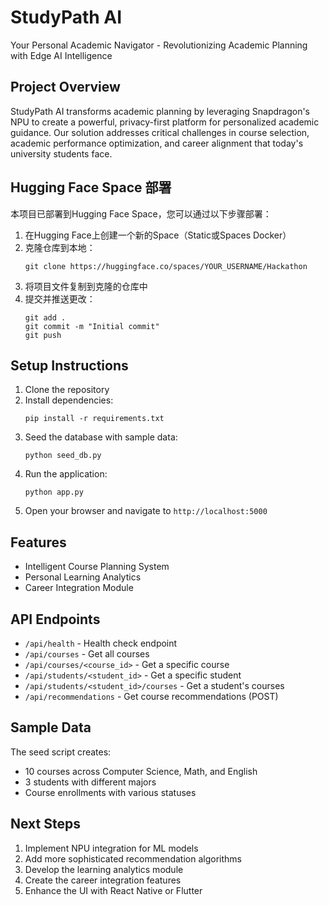 # StudyPath AI

Your Personal Academic Navigator - Revolutionizing Academic Planning with Edge AI Intelligence

## Project Overview

StudyPath AI transforms academic planning by leveraging Snapdragon's NPU to create a powerful, privacy-first platform for personalized academic guidance. Our solution addresses critical challenges in course selection, academic performance optimization, and career alignment that today's university students face.

## Hugging Face Space 部署

本项目已部署到Hugging Face Space，您可以通过以下步骤部署：

1. 在Hugging Face上创建一个新的Space（Static或Spaces Docker）
2. 克隆仓库到本地：
   ```
   git clone https://huggingface.co/spaces/YOUR_USERNAME/Hackathon
   ```
3. 将项目文件复制到克隆的仓库中
4. 提交并推送更改：
   ```
   git add .
   git commit -m "Initial commit"
   git push
   ```

## Setup Instructions

1. Clone the repository
2. Install dependencies:
   ```
   pip install -r requirements.txt
   ```
3. Seed the database with sample data:
   ```
   python seed_db.py
   ```
4. Run the application:
   ```
   python app.py
   ```
5. Open your browser and navigate to `http://localhost:5000`

## Features

- Intelligent Course Planning System
- Personal Learning Analytics
- Career Integration Module

## API Endpoints

- `/api/health` - Health check endpoint
- `/api/courses` - Get all courses
- `/api/courses/<course_id>` - Get a specific course
- `/api/students/<student_id>` - Get a specific student
- `/api/students/<student_id>/courses` - Get a student's courses
- `/api/recommendations` - Get course recommendations (POST)

## Sample Data

The seed script creates:
- 10 courses across Computer Science, Math, and English
- 3 students with different majors
- Course enrollments with various statuses

## Next Steps

1. Implement NPU integration for ML models
2. Add more sophisticated recommendation algorithms
3. Develop the learning analytics module
4. Create the career integration features
5. Enhance the UI with React Native or Flutter 